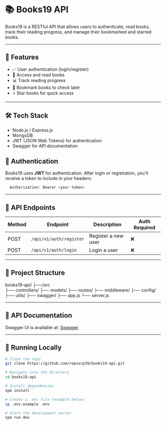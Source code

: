 # 📚 Books19 API

Books19 is a RESTful API that allows users to authenticate, read books, track their reading progress, and manage their bookmarked and starred books.

---

## 🚀 Features

- ✅ User authentication (login/register)
- 📖 Access and read books
- 📊 Track reading progress
- 🔖 Bookmark books to check later
- ⭐ Star books for quick access

---

## 🛠️ Tech Stack

- Node.js / Express.js
- MongoDB
- JWT (JSON Web Tokens) for authentication
- Swagger for API documentation

## 🔐 Authentication

Books19 uses **JWT** for authentication. After login or registration, you'll receive a token to include in your headers:

```js
  Authorization: Bearer <your-token>
```

---

## 📘 API Endpoints

| Method | Endpoint                | Description         | Auth Required |
| ------ | ----------------------- | ------------------- | ------------- |
| POST   | `/api/v1/auth/register` | Register a new user | ❌            |
| POST   | `/api/v1/auth/login`    | Login a user        | ❌            |

---

## 📂 Project Structure

books19-api/
├──/src  
 ├── controllers/
├── models/
├── routes/
├── middleware/
├── config/
├── utils/
├── swagger/
├── app.js
└── server.js

---

## 📄 API Documentation

Swagger UI is available at: [Swagger](http://localhost:3000/api-docs)

---

## 🧪 Running Locally

```bash
# Clone the repo
git clone https://github.com/repsorp39/books19-api.git

# Navigate into the directory
cd books19-api

# Install dependencies
npm install

# Create a .env file (example below)
cp .env.example .env

# Start the development server
npm run dev
```

